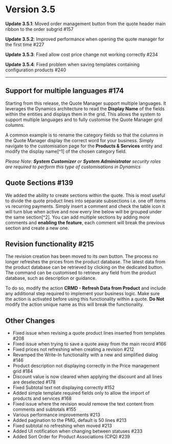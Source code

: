 # Version 3.5

**Update 3.5.1**: Moved order management button from the quote header main ribbon to the order subgrid #157

**Update 3.5.2**: Improved performance when opening the quote manager for the first time #227

**Update 3.5.3**: Fixed allow cost price change not working correctly #234

**Update 3.5.4**: Fixed problem when saving templates containing configuration products #240

---

## Support for multiple languages #174

Starting from this release, the Quote Manager support multiple languages. It leverages the Dynamics architecture to read the **Display Name** of the fields within the entities and displays them in the grid.
This allows the system to support multiple languages and to fully customise the Quote Manager grid columns.

A common example is to rename the category fields so that the columns in the Quote Manager display the correct word for your business. Simply navigate to the customisation page for the **Products & Services** entity and modify the display name[^1] of the chosen category field.

_Please Note: **System Customizer** or **System Administrator** security roles are required to perform this type of customisations in Dynamics_

## Quote Sections #139

We added the ability to create sections within the quote. This is most useful to divide the quote product lines into separate subsections i.e. one off items vs recurring payments. Simply insert a comment and check the table icon it will turn blue when active and now every line below will be grouped under the same section[^2]. You can add multiple sections by adding more comments and **enabling the feature**, each comment will break the previous section and create a new one.

## Revision functionality #215

The revision creation has been moved to its own button. The process no longer refreshes the prices from the product database. The latest data from the product database can be retrieved by clicking on the dedicated button. The command can be customised to retrieve any field from the product database, such as description or guidance.

To do so, modify the action **CRMD - Refresh Data from Product** and include any additional step required to implement your business logic. Make sure the action is activated before using this functionality within a quote. **Do Not** modify the action unique name as this will break the functionality.

## Other Changes

- Fixed issue when revising a quote product lines inserted from templates #208
- Fixed issue when trying to save a quote away from the main record #166
- Fixed prices not refreshing when creating a revision #212
- Revamped the Write-In functionality with a new and simplified dialog #146
- Product description not displaying correctly in the Price management grid #184
- Discount value is now cleared when applying the discount and all lines are deselected #178
- Fixed Subtotal text not displaying correctly #152
- Added simple template required fields only to allow the import of products and services #168
- Fixed issue where the revision would remove the text content from comments and subtotals #155
- Various performance improvements #213
- Added pagination to the PMG, default is 50 lines #213
- Fixed subtotal no refreshing when moved #213
- Added UI notification when changing between statuses #233
- Added Sort Order for Product Associations (CPQ) #239
